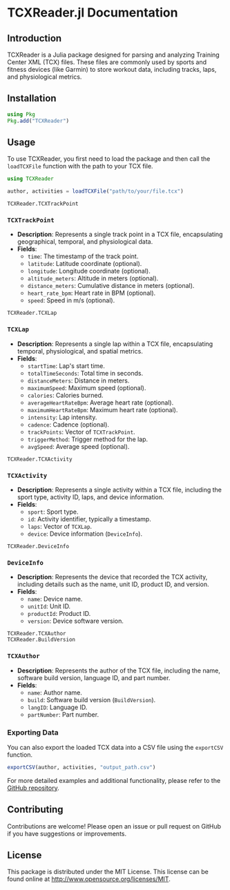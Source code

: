 
# TCXReader.jl Documentation

## Introduction

TCXReader is a Julia package designed for parsing and analyzing Training Center XML (TCX) files. These files are commonly used by sports and fitness devices (like Garmin) to store workout data, including tracks, laps, and physiological metrics.

## Installation

```julia
using Pkg
Pkg.add("TCXReader")
```

## Usage

To use TCXReader, you first need to load the package and then call the `loadTCXFile` function with the path to your TCX file.

```julia
using TCXReader

author, activities = loadTCXFile("path/to/your/file.tcx")
```

```@docs
TCXReader.TCXTrackPoint
```
### `TCXTrackPoint`

- **Description**: Represents a single track point in a TCX file, encapsulating geographical, temporal, and physiological data.
- **Fields**:
  - `time`: The timestamp of the track point.
  - `latitude`: Latitude coordinate (optional).
  - `longitude`: Longitude coordinate (optional).
  - `altitude_meters`: Altitude in meters (optional).
  - `distance_meters`: Cumulative distance in meters (optional).
  - `heart_rate_bpm`: Heart rate in BPM (optional).
  - `speed`: Speed in m/s (optional).

```@docs
TCXReader.TCXLap
```
### `TCXLap`

- **Description**: Represents a single lap within a TCX file, encapsulating temporal, physiological, and spatial metrics.
- **Fields**:
  - `startTime`: Lap's start time.
  - `totalTimeSeconds`: Total time in seconds.
  - `distanceMeters`: Distance in meters.
  - `maximumSpeed`: Maximum speed (optional).
  - `calories`: Calories burned.
  - `averageHeartRateBpm`: Average heart rate (optional).
  - `maximumHeartRateBpm`: Maximum heart rate (optional).
  - `intensity`: Lap intensity.
  - `cadence`: Cadence (optional).
  - `trackPoints`: Vector of `TCXTrackPoint`.
  - `triggerMethod`: Trigger method for the lap.
  - `avgSpeed`: Average speed (optional).

```@docs
TCXReader.TCXActivity
```
### `TCXActivity`

- **Description**: Represents a single activity within a TCX file, including the sport type, activity ID, laps, and device information.
- **Fields**:
  - `sport`: Sport type.
  - `id`: Activity identifier, typically a timestamp.
  - `laps`: Vector of `TCXLap`.
  - `device`: Device information (`DeviceInfo`).

```@docs
TCXReader.DeviceInfo
```
### `DeviceInfo`

- **Description**: Represents the device that recorded the TCX activity, including details such as the name, unit ID, product ID, and version.
- **Fields**:
  - `name`: Device name.
  - `unitId`: Unit ID.
  - `productId`: Product ID.
  - `version`: Device software version.

```@docs
TCXReader.TCXAuthor
TCXReader.BuildVersion
```
### `TCXAuthor`

- **Description**: Represents the author of the TCX file, including the name, software build version, language ID, and part number.
- **Fields**:
  - `name`: Author name.
  - `build`: Software build version (`BuildVersion`).
  - `langID`: Language ID.
  - `partNumber`: Part number.

### Exporting Data

You can also export the loaded TCX data into a CSV file using the `exportCSV` function.

```julia
exportCSV(author, activities, "output_path.csv")
```

For more detailed examples and additional functionality, please refer to the [GitHub repository](https://github.com/firefly-cpp/TCXreader.jl).

## Contributing

Contributions are welcome! Please open an issue or pull request on GitHub if you have suggestions or improvements.

## License

This package is distributed under the MIT License. This license can be found online at <http://www.opensource.org/licenses/MIT>.
